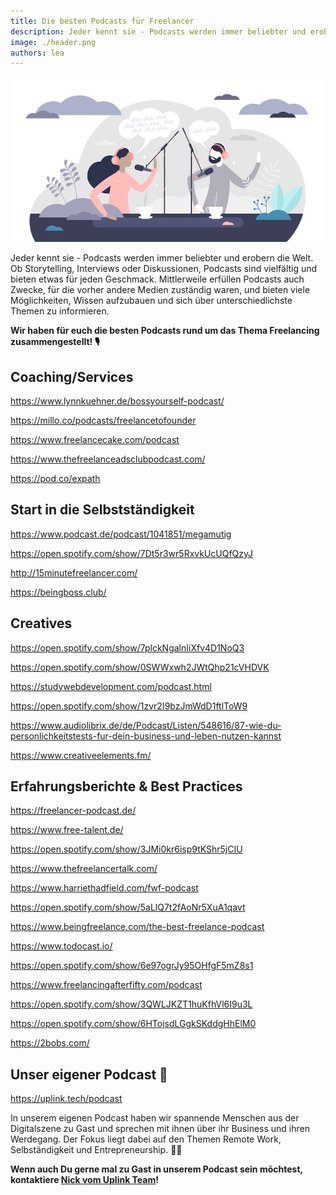 ```yaml
---
title: Die besten Podcasts für Freelancer
description: Jeder kennt sie - Podcasts werden immer beliebter und erobern die Welt. Ob Storytelling, Interviews oder Diskussionen, Podcasts sind vielfältig und bieten etwas für jeden Geschmack. Mittlerweile erfüllen Podcasts auch Zwecke, für die vorher andere Medien zuständig waren, und bieten viele Möglichkeiten, Wissen aufzubauen und sich über unterschiedlichste Themen zu informieren.
image: ./header.png
authors: lea
---
```


![](header.png)

Jeder kennt sie - Podcasts werden immer beliebter und erobern die Welt. Ob Storytelling, Interviews oder Diskussionen, Podcasts sind vielfältig und bieten etwas für jeden Geschmack. Mittlerweile erfüllen Podcasts auch Zwecke, für die vorher andere Medien zuständig waren, und bieten viele Möglichkeiten, Wissen aufzubauen und sich über unterschiedlichste Themen zu informieren.

**Wir haben für euch die besten Podcasts rund um das Thema Freelancing zusammengestellt! 🎙️**

<!--truncate-->

## Coaching/Services

<Embed>https://www.lynnkuehner.de/bossyourself-podcast/</Embed>

<Embed>https://millo.co/podcasts/freelancetofounder</Embed>

<Embed>https://www.freelancecake.com/podcast</Embed>

<Embed>https://www.thefreelanceadsclubpodcast.com/</Embed>

<Embed>https://pod.co/expath</Embed>

## Start in die Selbstständigkeit

<Embed>https://www.podcast.de/podcast/1041851/megamutig</Embed>

<Embed>https://open.spotify.com/show/7Dt5r3wr5RxvkUcUQfQzyJ</Embed>

<Embed>http://15minutefreelancer.com/</Embed>

<Embed>https://beingboss.club/</Embed>

## Creatives

<Embed>https://open.spotify.com/show/7plckNgalnIiXfv4D1NoQ3</Embed>

<Embed>https://open.spotify.com/show/0SWWxwh2JWtQhp21cVHDVK</Embed>

<Embed>https://studywebdevelopment.com/podcast.html</Embed>

<Embed>https://open.spotify.com/show/1zvr2I9bzJmWdD1ftlToW9</Embed>

<Embed>https://www.audiolibrix.de/de/Podcast/Listen/548616/87-wie-du-personlichkeitstests-fur-dein-business-und-leben-nutzen-kannst</Embed>

<Embed>https://www.creativeelements.fm/</Embed>

## Erfahrungsberichte & Best Practices

<Embed>https://freelancer-podcast.de/</Embed>

<Embed>https://www.free-talent.de/</Embed>

<Embed>https://open.spotify.com/show/3JMi0kr6isp9tKShr5jCIU</Embed>

<Embed>https://www.thefreelancertalk.com/</Embed>

<Embed>https://www.harriethadfield.com/fwf-podcast</Embed>

<Embed>https://open.spotify.com/show/5aLlQ7t2fAoNr5XuA1qavt</Embed>

<Embed>https://www.beingfreelance.com/the-best-freelance-podcast</Embed>

<Embed>https://www.todocast.io/</Embed>

<Embed>https://open.spotify.com/show/6e97ogrJy95OHfgF5mZ8s1</Embed>

<Embed>https://www.freelancingafterfifty.com/podcast</Embed>

<Embed>https://open.spotify.com/show/3QWLJKZT1huKfhVl6I9u3L</Embed>

<Embed>https://open.spotify.com/show/6HTojsdLGgkSKddgHhElM0</Embed>

<Embed>https://2bobs.com/</Embed>

## Unser eigener Podcast 🧡

<Embed>https://uplink.tech/podcast</Embed>

In unserem eigenen Podcast haben wir spannende Menschen aus der Digitalszene zu Gast und sprechen mit ihnen über ihr Business und ihren Werdegang. Der Fokus liegt dabei auf den Themen Remote Work, Selbständigkeit und Entrepreneurship. 👩‍💻

**Wenn auch Du gerne mal zu Gast in unserem Podcast sein möchtest, kontaktiere [Nick vom Uplink Team](mailto:nick@uplink.tech)!**
